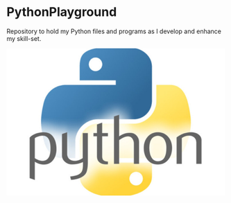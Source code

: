 # PythonPlayground

Repository to hold my Python files and programs as I develop and enhance my skill-set.

![alt text](https://github.com/abelberhane/PythonPlayground/blob/master/Images/pythonlogo.jpg?raw=true)
